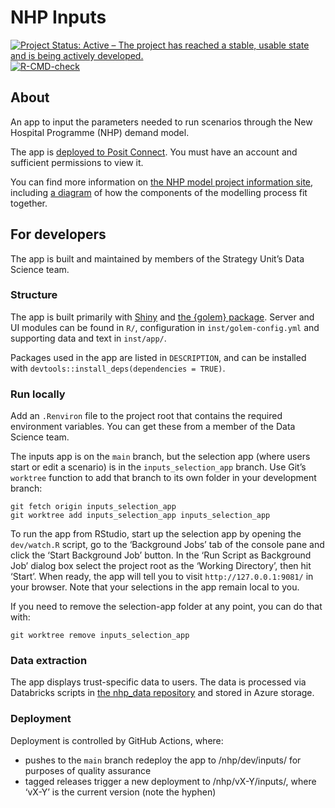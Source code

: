 
<!-- README.md is generated from README.Rmd. Please edit that file -->

# NHP Inputs

<!-- badges: start -->

[![Project Status: Active – The project has reached a stable, usable
state and is being actively
developed.](https://www.repostatus.org/badges/latest/active.svg)](https://www.repostatus.org/#active)
[![R-CMD-check](https://github.com/The-Strategy-Unit/nhp_inputs/actions/workflows/R-CMD-check.yaml/badge.svg)](https://github.com/The-Strategy-Unit/nhp_inputs/actions/workflows/R-CMD-check.yaml)
<!-- badges: end -->

## About

An app to input the parameters needed to run scenarios through the New
Hospital Programme (NHP) demand model.

The app is [deployed to Posit
Connect](https://connect.strategyunitwm.nhs.uk/nhp/inputs/). You must
have an account and sufficient permissions to view it.

You can find more information on [the NHP model project information
site](https://connect.strategyunitwm.nhs.uk/nhp/project_information/),
including [a
diagram](https://connect.strategyunitwm.nhs.uk/nhp/project_information/project_plan_and_summary/components-overview.html)
of how the components of the modelling process fit together.

## For developers

The app is built and maintained by members of the Strategy Unit’s Data
Science team.

### Structure

The app is built primarily with [Shiny](https://shiny.posit.co/) and
[the {golem} package](https://thinkr-open.github.io/golem/). Server and
UI modules can be found in `R/`, configuration in
`inst/golem-config.yml` and supporting data and text in `inst/app/`.

Packages used in the app are listed in `DESCRIPTION`, and can be
installed with `devtools::install_deps(dependencies = TRUE)`.

### Run locally

Add an `.Renviron` file to the project root that contains the required
environment variables. You can get these from a member of the Data
Science team.

The inputs app is on the `main` branch, but the selection app (where
users start or edit a scenario) is in the `inputs_selection_app` branch.
Use Git’s `worktree` function to add that branch to its own folder in
your development branch:

    git fetch origin inputs_selection_app
    git worktree add inputs_selection_app inputs_selection_app

To run the app from RStudio, start up the selection app by opening the
`dev/watch.R` script, go to the ‘Background Jobs’ tab of the console
pane and click the ‘Start Background Job’ button. In the ‘Run Script as
Background Job’ dialog box select the project root as the ‘Working
Directory’, then hit ‘Start’. When ready, the app will tell you to visit
`http://127.0.0.1:9081/` in your browser. Note that your selections in
the app remain local to you.

If you need to remove the selection-app folder at any point, you can do
that with:

    git worktree remove inputs_selection_app

### Data extraction

The app displays trust-specific data to users. The data is processed via
Databricks scripts in [the nhp_data
repository](https://github.com/The-Strategy-Unit/nhp_data) and stored in
Azure storage.

### Deployment

Deployment is controlled by GitHub Actions, where:

- pushes to the `main` branch redeploy the app to /nhp/dev/inputs/ for
  purposes of quality assurance
- tagged releases trigger a new deployment to /nhp/vX-Y/inputs/, where
  ‘vX-Y’ is the current version (note the hyphen)
